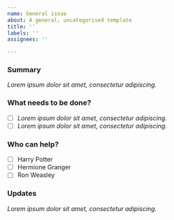 ```yaml
---
name: General issue
about: A general, uncategorised template
title: ''
labels: ''
assignees: ''

---
```


<!--
Please complete the following sections when you open an issue. You are encouraged to keep this top level comment box updated as you develop and respond to reviews. If you have write access to the repository please also assign the appropriate label (or labels) to your issue. Note that text within html comment tags will not be rendered.
-->
### Summary

<!-- Please provide a detailed description of the change or addition you are proposing, or the question you're asking. Please provide as much context as possible and link to related issues and/or pull requests.
-->

*Lorem ipsum dolor sit amet, consectetur adipiscing.*

### What needs to be done?

<!-- We suggest using bullets (indicated by -) and filled checkboxes [x] here -->

- [ ] *Lorem ipsum dolor sit amet, consectetur adipiscing.*
- [ ] *Lorem ipsum dolor sit amet, consectetur adipiscing.*

### Who can help?

<!-- We suggest using bullets (indicated by -) and filled checkboxes [x] here -->

- [ ] Harry Potter
- [ ] Hermione Granger
- [ ] Ron Weasley

### Updates

<!-- To avoid that others have to read through the full thread of comments, please update the initial issue with important updates (e.g. decisions taken) regularly. You can update the task list and summary above directly (this is encouraged!) or add new information below in this new section.
-->

*Lorem ipsum dolor sit amet, consectetur adipiscing.*
